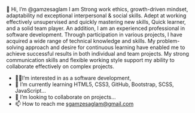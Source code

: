 
👋 Hi, I’m @gamzesaglam
I am Strong work ethics, growth-driven mindset, adaptability nd exceptional interpersonal & social skills. Adept at working effectively unsupervised and quickly mastering new skills, Quick learner, and a solid team player. An addition, I am an experienced professional in software development. Through participation in various projects, I have acquired a wide range of technical knowledge and skills. My problem-solving approach and desire for continuous learning have enabled me to achieve successful results in both individual and team projects. My strong communication skills and flexible working style support my ability to collaborate effectively on complex projects.
- 📌📌I’m interested in as a software development,
- 🌱 I’m currently learning HTML5, CSS3, GitHub, Bootstrap, SCSS, JavaScript...
- 💞️ I’m looking to collaborate on projects...
- 📫 How to reach me sgamzesaglam@gmail.com
